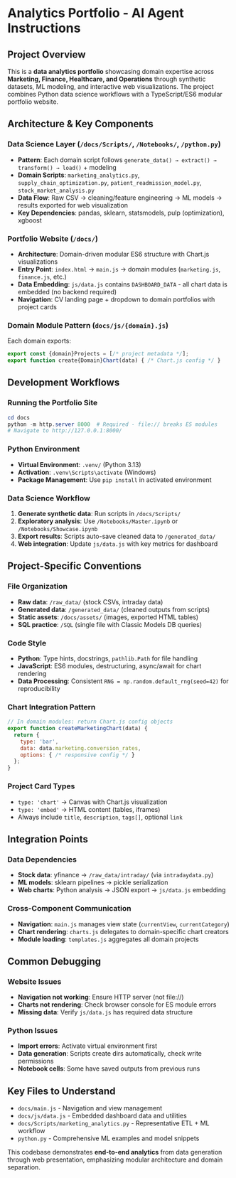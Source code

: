 # Analytics Portfolio - AI Agent Instructions

## Project Overview
This is a **data analytics portfolio** showcasing domain expertise across **Marketing, Finance, Healthcare, and Operations** through synthetic datasets, ML modeling, and interactive web visualizations. The project combines Python data science workflows with a TypeScript/ES6 modular portfolio website.

## Architecture & Key Components

### **Data Science Layer** (`/docs/Scripts/`, `/Notebooks/`, `/python.py`)
- **Pattern**: Each domain script follows `generate_data() → extract() → transform() → load()` + modeling
- **Domain Scripts**: `marketing_analytics.py`, `supply_chain_optimization.py`, `patient_readmission_model.py`, `stock_market_analysis.py`
- **Data Flow**: Raw CSV → cleaning/feature engineering → ML models → results exported for web visualization
- **Key Dependencies**: pandas, sklearn, statsmodels, pulp (optimization), xgboost

### **Portfolio Website** (`/docs/`)
- **Architecture**: Domain-driven modular ES6 structure with Chart.js visualizations
- **Entry Point**: `index.html` → `main.js` → domain modules (`marketing.js`, `finance.js`, etc.)
- **Data Embedding**: `js/data.js` contains `DASHBOARD_DATA` - all chart data is embedded (no backend required)
- **Navigation**: CV landing page + dropdown to domain portfolios with project cards

### **Domain Module Pattern** (`docs/js/{domain}.js`)
Each domain exports:
```javascript
export const {domain}Projects = [/* project metadata */];
export function create{Domain}Chart(data) { /* Chart.js config */ }
```

## Development Workflows

### **Running the Portfolio Site**
```powershell
cd docs
python -m http.server 8000  # Required - file:// breaks ES modules
# Navigate to http://127.0.0.1:8000/
```

### **Python Environment**
- **Virtual Environment**: `.venv/` (Python 3.13)
- **Activation**: `.venv\Scripts\activate` (Windows)
- **Package Management**: Use `pip install` in activated environment

### **Data Science Workflow**
1. **Generate synthetic data**: Run scripts in `/docs/Scripts/` 
2. **Exploratory analysis**: Use `/Notebooks/Master.ipynb` or `/Notebooks/Showcase.ipynb`
3. **Export results**: Scripts auto-save cleaned data to `/generated_data/`
4. **Web integration**: Update `js/data.js` with key metrics for dashboard

## Project-Specific Conventions

### **File Organization**
- **Raw data**: `/raw_data/` (stock CSVs, intraday data)
- **Generated data**: `/generated_data/` (cleaned outputs from scripts)
- **Static assets**: `/docs/assets/` (images, exported HTML tables)
- **SQL practice**: `/SQL` (single file with Classic Models DB queries)

### **Code Style**
- **Python**: Type hints, docstrings, `pathlib.Path` for file handling
- **JavaScript**: ES6 modules, destructuring, async/await for chart rendering
- **Data Processing**: Consistent `RNG = np.random.default_rng(seed=42)` for reproducibility

### **Chart Integration Pattern**
```javascript
// In domain modules: return Chart.js config objects
export function createMarketingChart(data) {
  return {
    type: 'bar',
    data: data.marketing.conversion_rates,
    options: { /* responsive config */ }
  };
}
```

### **Project Card Types**
- `type: 'chart'` → Canvas with Chart.js visualization
- `type: 'embed'` → HTML content (tables, iframes)
- Always include `title`, `description`, `tags[]`, optional `link`

## Integration Points

### **Data Dependencies**
- **Stock data**: yfinance → `/raw_data/intraday/` (via `intradaydata.py`)
- **ML models**: sklearn pipelines → pickle serialization
- **Web charts**: Python analysis → JSON export → `js/data.js` embedding

### **Cross-Component Communication**
- **Navigation**: `main.js` manages view state (`currentView`, `currentCategory`)
- **Chart rendering**: `charts.js` delegates to domain-specific chart creators
- **Module loading**: `templates.js` aggregates all domain projects

## Common Debugging

### **Website Issues**
- **Navigation not working**: Ensure HTTP server (not file://)
- **Charts not rendering**: Check browser console for ES module errors
- **Missing data**: Verify `js/data.js` has required data structure

### **Python Issues**
- **Import errors**: Activate virtual environment first
- **Data generation**: Scripts create dirs automatically, check write permissions
- **Notebook cells**: Some have saved outputs from previous runs

## Key Files to Understand
- `docs/main.js` - Navigation and view management
- `docs/js/data.js` - Embedded dashboard data and utilities
- `docs/Scripts/marketing_analytics.py` - Representative ETL + ML workflow
- `python.py` - Comprehensive ML examples and model snippets

This codebase demonstrates **end-to-end analytics** from data generation through web presentation, emphasizing modular architecture and domain separation.
